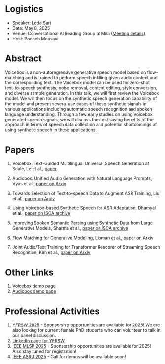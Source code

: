 # Logistics

- Speaker: Leda Sari
- Date: May 8, 2025
- Venue: Conversational AI Reading Group at Mila ([Meeting details](https://poonehmousavi.github.io/rg.html))
- Host: Pooneh Mousavi

# Abstract
Voicebox is a non-autoregressive generative speech model based on flow-matching and is trained to perform speech infilling given audio context and the corresponding text. The Voicebox model can be used for zero-shot text-to-speech synthesis, noise removal, content editing, style conversion, and diverse sample generation. In this talk, we will first review the Voicebox model. We will then focus on the synthetic speech generation capability of the model and present several use cases of these synthetic signals in various applications including automatic speech recognition and spoken language understanding. Through a few early studies on using Voicebox generated speech signals, we will discuss the cost saving benefits of the approach in terms of speech data collection and potential shortcomings of using synthetic speech in these applications. 


# Papers
1. Voicebox: Text-Guided Multilingual Universal Speech Generation at Scale, Le et al., [paper](https://proceedings.neurips.cc/paper_files/paper/2023/file/2d8911db9ecedf866015091b28946e15-Paper-Conference.pdf)

2. Audiobox: Unified Audio Generation with Natural Language Prompts, Vyas et al., [paper on Arxiv](https://arxiv.org/pdf/2312.15821)

3. Towards Selection of Text-to-speech Data to Augment ASR Training, Liu et al., [paper on Arxiv](https://arxiv.org/pdf/2306.00998)

4. Using Voicebox-based Synthetic Speech for ASR Adaptation, Dhamyal et al., [paper on ISCA archive](https://www.isca-archive.org/syndata4genai_2024/dhamyal24_syndata4genai.pdf)

5. Improving Spoken Semantic Parsing using Synthetic Data from Large Generative Models, Sharma et al., [paper on ISCA archive](https://www.isca-archive.org/syndata4genai_2024/sharma24_syndata4genai.pdf)

6. Flow Matching for Generative Modeling, Lipman et al., [paper on Arxiv](https://arxiv.org/pdf/2210.02747)
7. Joint Audio/Text Training for Transformer Rescorer of Streaming Speech Recognition, Kim et al., [paper on Arxiv](https://arxiv.org/pdf/2211.00174)

# Other Links
1. [Voicebox demo page](https://voicebox.metademolab.com/)
2. [Audiobox demo page](https://audiobox.metademolab.com/)

# Professional Activities
1. [YFRSW 2025](https://sites.google.com/view/yfrsw-2025/) - Sponsorship opportunities are available for 2025! We are also looking for current female PhD students who can volunteer to talk in our panel discussion. 
2. [LinkedIn page for YFRSW](https://www.linkedin.com/company/young-female-researchers-in-speech-workshop-yfrsw/)
3. [IEEE MLSP 2025](https://2025.ieeemlsp.org/en/default.asp) - Sponsorship opportunities are available for 2025! Also stay tuned for registration!
4. [IEEE ASRU 2025](https://2025.ieeeasru.org/) - Call for demos will be available soon! 


